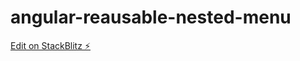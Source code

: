 # angular-reausable-nested-menu

[Edit on StackBlitz ⚡️](https://stackblitz.com/edit/angular-reausable-nested-menu)